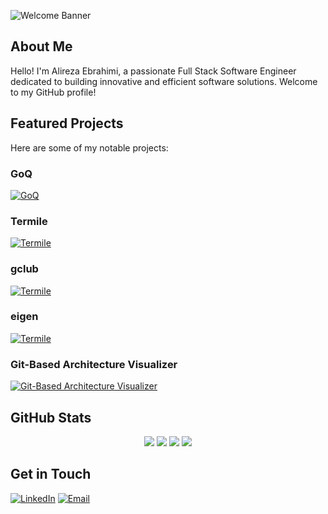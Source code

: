 ![Welcome Banner](https://capsule-render.vercel.app/api?text=Welcome%20to%20My%20GitHub!&animation=fadeIn&type=waving&color=gradient&height=100)

## About Me

Hello! I'm Alireza Ebrahimi, a passionate Full Stack Software Engineer dedicated to building innovative and efficient software solutions. Welcome to my GitHub profile!

## Featured Projects

Here are some of my notable projects:

### GoQ

[![GoQ](https://github-readme-stats.vercel.app/api/pin/?username=alirezaebrahimi5&repo=goq&theme=radical)](https://github.com/alirezaebrahimi5/goq)

### Termile

[![Termile](https://github-readme-stats.vercel.app/api/pin/?username=alirezaebrahimi5&repo=termile&theme=radical)](https://github.com/alirezaebrahimi5/termile)

### gclub

[![Termile](https://github-readme-stats.vercel.app/api/pin/?username=alirezaebrahimi5&repo=gclub&theme=radical)](https://github.com/alirezaebrahimi5/gclub)

### eigen

[![Termile](https://github-readme-stats.vercel.app/api/pin/?username=alirezaebrahimi5&repo=eigen&theme=radical)](https://github.com/alirezaebrahimi5/eigen)

### Git-Based Architecture Visualizer

[![Git-Based Architecture Visualizer](https://github-readme-stats.vercel.app/api/pin/?username=alirezaebrahimi5&repo=Git-Based-Architecture-Visualizer&theme=radical)](https://github.com/alirezaebrahimi5/Git-Based-Architecture-Visualizer)

## GitHub Stats

<div align="center">
  <img src="https://github-profile-summary-cards.vercel.app/api/cards/stats?username=alirezaebrahimi5&theme=radical" />
  <img src="https://github-profile-summary-cards.vercel.app/api/cards/productive-time?username=alirezaebrahimi5&theme=radical&utcOffset=4" />
  <img src="https://github-profile-summary-cards.vercel.app/api/cards/repos-per-language?username=alirezaebrahimi5&theme=radical" />
  <img src="https://github-profile-summary-cards.vercel.app/api/cards/most-commit-language?username=alirezaebrahimi5&theme=radical" />
</div>

## Get in Touch

[![LinkedIn](https://img.shields.io/badge/LinkedIn-Profile-blue?style=flat-square)](https://www.linkedin.com/in/ebrahimi-alireza)
[![Email](https://img.shields.io/badge/Email-Contact-orange?style=flat-square)](mailto:ar.ebrahimi96@gmail.com)
